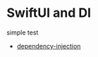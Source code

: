 #  SwiftUI and DI

simple test

- [dependency-injection](https://www.avanderlee.com/swift/dependency-injection/)

